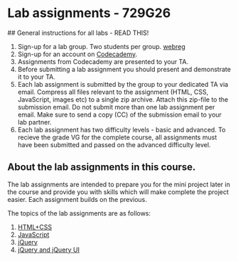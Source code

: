# Lab assignments - 729G26

<div class="important" markdown="1">
## General instructions for all labs - READ THIS!

1. Sign-up for a lab group. Two students per group. [webreg](https://www.ida.liu.se/webreg/729G26-2013/PRA1)
2. Sign-up for an account on [Codecademy](http://www.codecademy.com/).
3. Assignments from Codecademy are presented to your TA. 
4. Before submitting a lab assignment you should present and demonstrate it to your TA.
5. Each lab assignment is submitted by the group to your dedicated TA via email. Compress all files relevant to the assignment (HTML, CSS, JavaScript, images etc) to a single zip archive. Attach this zip-file to the submission email. Do not submit more than one lab assignment per email. Make sure to send a copy (CC) of the submission email to your lab partner. 
6. Each lab assignment has two difficulty levels - basic and advanced. To recieve the grade VG for the complete course, all assignments must have been submitted and passed on the advanced difficulty level.
</div>

## About the lab assignments in this course.

The lab assignments are intended to prepare you for the mini project later in the course and provide you with skills which will make complete the project easier. Each assignment builds on the previous.

The topics of the lab assignments are as follows:

1. [HTML+CSS](page.en.php?id=lab_1)
2. [JavaScript](page.en.php?id=lab_2)
3. [jQuery](page.en.php?id=lab_3)
4. [jQuery and jQuery UI](page.en.php?id=lab_4)

